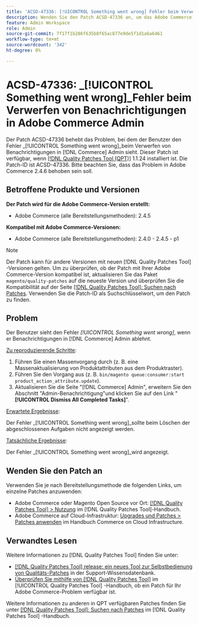 ```yaml
---
title: 'ACSD-47336: [!UICONTROL Something went wrong] Fehler beim Verwerfen von Benachrichtigungen in Adobe Commerce Admin'
description: Wenden Sie den Patch ACSD-47336 an, um das Adobe Commerce-Problem zu beheben, bei dem dem Benutzer beim Verwerfen von Benachrichtigungen in der  [!DNL Commerce] Admin-Instanz der Fehler [!UICONTROL Something went wrong] angezeigt wird.
feature: Admin Workspace
role: Admin
source-git-commit: 7f17f1b286f635b8f65ac877e9de5f1d1a6a6461
workflow-type: tm+mt
source-wordcount: '342'
ht-degree: 0%

---
```


# ACSD-47336: _[!UICONTROL Something went wrong]_Fehler beim Verwerfen von Benachrichtigungen in Adobe Commerce Admin

Der Patch ACSD-47336 behebt das Problem, bei dem der Benutzer den Fehler _[!UICONTROL Something went wrong]_beim Verwerfen von Benachrichtigungen in [!DNL Commerce] Admin sieht. Dieser Patch ist verfügbar, wenn [[!DNL Quality Patches Tool (QPT)]](https://experienceleague.adobe.com/en/docs/commerce-knowledge-base/kb/announcements/commerce-announcements/magento-quality-patches-released-new-tool-to-self-serve-quality-patches) 1.1.24 installiert ist. Die Patch-ID ist ACSD-47336. Bitte beachten Sie, dass das Problem in Adobe Commerce 2.4.6 behoben sein soll.

## Betroffene Produkte und Versionen

**Der Patch wird für die Adobe Commerce-Version erstellt:**

* Adobe Commerce (alle Bereitstellungsmethoden): 2.4.5

**Kompatibel mit Adobe Commerce-Versionen:**

* Adobe Commerce (alle Bereitstellungsmethoden): 2.4.0 - 2.4.5 - p1

>[!NOTE]
>
>Der Patch kann für andere Versionen mit neuen [!DNL Quality Patches Tool] -Versionen gelten. Um zu überprüfen, ob der Patch mit Ihrer Adobe Commerce-Version kompatibel ist, aktualisieren Sie das Paket `magento/quality-patches` auf die neueste Version und überprüfen Sie die Kompatibilität auf der Seite [[!DNL Quality Patches Tool]: Suchen nach Patches](https://experienceleague.adobe.com/tools/commerce-quality-patches/index.html). Verwenden Sie die Patch-ID als Suchschlüsselwort, um den Patch zu finden.

## Problem

Der Benutzer sieht den Fehler _[!UICONTROL Something went wrong]_, wenn er Benachrichtigungen in [!DNL Commerce] Admin ablehnt.

<u>Zu reproduzierende Schritte</u>:

1. Führen Sie einen Massenvorgang durch (z. B. eine Massenaktualisierung von Produktattributen aus dem Produktraster).
1. Führen Sie den Vorgang aus (z. B. `bin/magento queue:consumer:start product_action_attribute.update`).
1. Aktualisieren Sie die Seite &quot;[!DNL Commerce] Admin&quot;, erweitern Sie den Abschnitt &quot;Admin-Benachrichtigung&quot;und klicken Sie auf den Link &quot;**[!UICONTROL Dismiss All Completed Tasks]**&quot;.

<u>Erwartete Ergebnisse</u>:

Der Fehler _[!UICONTROL Something went wrong]_sollte beim Löschen der abgeschlossenen Aufgaben nicht angezeigt werden.

<u>Tatsächliche Ergebnisse</u>:

Der Fehler _[!UICONTROL Something went wrong]_wird angezeigt.

## Wenden Sie den Patch an

Verwenden Sie je nach Bereitstellungsmethode die folgenden Links, um einzelne Patches anzuwenden:

* Adobe Commerce oder Magento Open Source vor Ort: [[!DNL Quality Patches Tool] > Nutzung](https://experienceleague.adobe.com/docs/commerce-operations/tools/quality-patches-tool/usage.html) im [!DNL Quality Patches Tool]-Handbuch.
* Adobe Commerce auf Cloud-Infrastruktur: [Upgrades und Patches > Patches anwenden](https://experienceleague.adobe.com/docs/commerce-cloud-service/user-guide/develop/upgrade/apply-patches.html) im Handbuch Commerce on Cloud Infrastructure.

## Verwandtes Lesen

Weitere Informationen zu [!DNL Quality Patches Tool] finden Sie unter:

* [[!DNL Quality Patches Tool] release: ein neues Tool zur Selbstbedienung von Qualitäts-Patches](https://experienceleague.adobe.com/en/docs/commerce-knowledge-base/kb/announcements/commerce-announcements/magento-quality-patches-released-new-tool-to-self-serve-quality-patches) in der Support-Wissensdatenbank.
* [Überprüfen Sie mithilfe von  [!DNL Quality Patches Tool]](/help/tools/quality-patches-tool/patches-available-in-qpt/check-patch-for-magento-issue-with-magento-quality-patches.md) im [!UICONTROL Quality Patches Tool] -Handbuch, ob ein Patch für Ihr Adobe Commerce-Problem verfügbar ist.


Weitere Informationen zu anderen in QPT verfügbaren Patches finden Sie unter [[!DNL Quality Patches Tool]: Suchen nach Patches](https://experienceleague.adobe.com/tools/commerce-quality-patches/index.html) im [!DNL Quality Patches Tool] -Handbuch.
